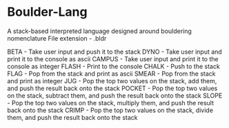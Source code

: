 # Boulder-Lang
A stack-based interpreted language designed around bouldering nomenclature
File extension - .bldr

BETA - Take user input and push it to the stack
DYNO - Take user input and print it to the console as ascii
CAMPUS - Take user input and print it to the console as integer
FLASH - Print to the console
CHALK - Push to the stack
FLAG - Pop from the stack and print as ascii
SMEAR - Pop from the stack and print as integer
JUG - Pop the top two values on the stack, add them, and push the result back onto the stack
POCKET - Pop the top two values on the stack, subtract them, and push the result back onto the stack
SLOPE - Pop the top two values on the stack, multiply them, and push the result back onto the stack
CRIMP - Pop the top two values on the stack, divide them, and push the result back onto the stack
